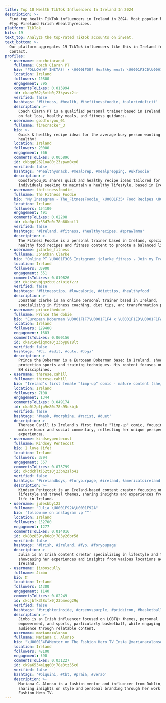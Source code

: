 ```yaml
---
title: Top 10 Health TikTok Influencers In Ireland In 2024
description: >-
  Find top health TikTok influencers in Ireland in 2024. Most popular hashtags:
  #fyp #ireland #irish #healthyrecipes.
platform: TikTok
hits: 19
text_top: Analyze the top-rated TikTok accounts on inBeat.
text_bottom: >-
  Our platform aggregates 19 TikTok influencers like this in Ireland for you to
  contact.
profiles:
  - username: coachciaranpt
    fullname: Coach Ciaran PT
    bio: "FOLLOW MY INSTA!! ⬆️ \U0001F354 Healthy meals \U0001F3CB\U0001F3FB‍♂️ Qualified PT ❗️ Fat Loss Tip"
    location: Ireland
    followers: 10800
    engagement: 595
    commentsToLikes: 0.013994
    id: ckauy762g3mtb0j23kyavx2ir
    verified: false
    hashtags: '#fitness, #health, #thefitnessfoodie, #caloriedeficit'
    description: >-
      Coach Ciaran PT is a qualified personal trainer based in Ireland, focusing
      on fat loss, healthy meals, and fitness guidance.
  - username: goodforyou_01
    fullname: firecracker_3
    bio: >-
      Quick & healthy recipe ideas for the average busy person wanting to be
      healthy!
    location: Ireland
    followers: 20000
    engagement: 366
    commentsToLikes: 0.005896
    id: ckbqg62621oa80j23zpwm0xy0
    verified: false
    hashtags: '#healthysnack, #mealprep, #mealprepping, #ukfoodie'
    description: >-
      Goodforyou_01 shares quick and healthy recipe ideas tailored for busy
      individuals seeking to maintain a healthy lifestyle, based in Ireland.
  - username: thefitnessfoodie_
    fullname: The Fitness Foodie
    bio: "My Instagram - The_FitnessFoodie_ \U0001F354 Food Recipes \U0001F1EE\U0001F1EA Personal Trainer"
    location: Ireland
    followers: 104100
    engagement: 491
    commentsToLikes: 0.02208
    id: cka0pi1r88d7o0i78n60koil1
    verified: false
    hashtags: '#ireland, #fitness, #healthyrecipes, #sprawlmma'
    description: >-
      The Fitness Foodie is a personal trainer based in Ireland, specializing in
      healthy food recipes and fitness content to promote a balanced lifestyle.
  - username: jclarke_fitness
    fullname: Jonathan Clarke
    bio: "Online PT \U0001F3C6 Instagram: jclarke_fitness ↘️ Join my Transformation Program ↙️"
    location: Ireland
    followers: 30900
    engagement: 651
    commentsToLikes: 0.019826
    id: ckck5e9bjq9zb0j23l8iqf273
    verified: false
    hashtags: '#fitnesstips, #lowcalorie, #diettips, #healthyfood'
    description: >-
      Jonathan Clarke is an online personal trainer based in Ireland,
      specializing in fitness coaching, diet tips, and transformation programs.
  - username: princethedobe
    fullname: Prince the dobie
    bio: "European Doberman \U0001F1F7\U0001F1F4 x \U0001F1ED\U0001F1FA Protection & sports IGP,BH Follow my Instagram ⤴️"
    location: Ireland
    followers: 129400
    engagement: 1683
    commentsToLikes: 0.060156
    id: ckaviewijqmca0j23byp8z8lt
    verified: false
    hashtags: '#dc, #edit, #cute, #dogs'
    description: >-
      Prince the Doberman is a European Doberman based in Ireland, showcasing
      protection sports and training techniques. His content focuses on IGP and
      BH disciplines.
  - username: therese.cahill
    fullname: therese.cahill
    bio: "Ireland’s first female “limp-up” comic - mature content (she/her) \U0001F984\U0001F308♿️✊\U0001F3FF✊\U0001F3FE"
    location: Ireland
    followers: 7108
    engagement: 1344
    commentsToLikes: 0.049174
    id: cka0l2pljp9e80i78s95ckbjb
    verified: false
    hashtags: '#mask, #morphine, #racist, #duet'
    description: >-
      Therese Cahill is Ireland's first female "limp-up" comic, focusing on
      mature humor and social commentary, reflecting her unique perspective and
      experiences.
  - username: kindseypentecost
    fullname: Kindsey Pentecost
    bio: I love life!
    location: Ireland
    followers: 3594
    engagement: 557
    commentsToLikes: 0.075799
    id: ckcdchltl52tz0j23bn2slo41
    verified: false
    hashtags: '#irelandboys, #foryourpage, #ireland, #americatoireland'
    description: >-
      Kindsey Pentecost is an Ireland-based content creator focusing on
      lifestyle and travel themes, sharing insights and experiences from her
      life in Ireland.
  - username: julesbby123
    fullname: "Julia \U0001F92A\U0001F92A"
    bio: 'follow me on instagram :p ^^'
    location: Ireland
    followers: 152700
    engagement: 1277
    commentsToLikes: 0.014016
    id: ck83z859hyk0q0j783y26br5d
    verified: false
    hashtags: '#irish, #ireland, #fyp, #foryoupage'
    description: >-
      Julia is an Irish content creator specializing in lifestyle and travel,
      showcasing her experiences and insights from various locations across
      Ireland.
  - username: jimboscully
    fullname: Jimbo
    bio: ❗️❗️
    location: Ireland
    followers: 14300
    engagement: 1140
    commentsToLikes: 0.02249
    id: ckcjbfk3f8xfx0j23bmeog29q
    verified: false
    hashtags: '#brighterinside, #greenvspurple, #prideicon, #basketball'
    description: >-
      Jimbo is an Irish influencer focused on LGBTQ+ themes, personal
      empowerment, and sports, particularly basketball, while engaging with his
      audience through relatable content.
  - username: marianacalonso
    fullname: Mariana C. Alonso
    bio: "\U0001F4FAMentor on The Fashion Hero TV Insta @marianacalonso 82K \U0001F4CDDublin, IE Have fun!"
    location: Ireland
    followers: 48100
    engagement: 390
    commentsToLikes: 0.031227
    id: ck9a6534m1qg00j78e3tz55c0
    verified: false
    hashtags: '#biquini, #tbt, #praia, #verao'
    description: >-
      Mariana C. Alonso is a fashion mentor and influencer from Dublin, Ireland,
      sharing insights on style and personal branding through her work on The
      Fashion Hero TV.
---
```



